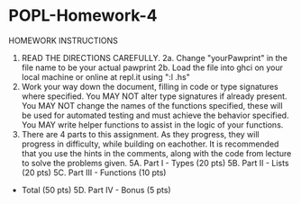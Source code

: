 # POPL-Homework-4

HOMEWORK INSTRUCTIONS
1. READ THE DIRECTIONS CAREFULLY.
2a. Change "yourPawprint" in the file name to be your
actual pawprint
2b. Load the file into ghci on your local machine
or online at repl.it using
":l <yourfilename>.hs"
3. Work your way down the document, filling in
code or type signatures where specified.
You MAY NOT alter type signatures if already
present. You MAY NOT change the names of the
functions specified, these will be used for
automated testing and must achieve the behavior
specified.
You MAY write helper functions to assist in
the logic of your functions.
4. There are 4 parts to this assignment. As they progress, they will
progress in difficulty, while building on eachother. It is
recommended that you use the hints in the comments, along
with the code from lecture to solve the problems given.
5A. Part I - Types (20 pts)
5B. Part II - Lists (20 pts)
5C. Part III - Functions (10 pts)
- Total (50 pts)
5D. Part IV - Bonus (5 pts)

